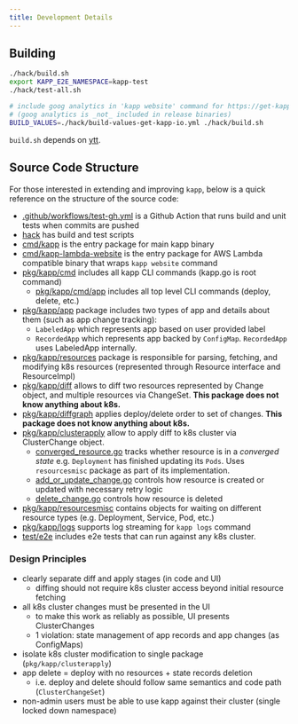 ```yaml
---
title: Development Details
---
```


## Building

```bash
./hack/build.sh
export KAPP_E2E_NAMESPACE=kapp-test
./hack/test-all.sh

# include goog analytics in 'kapp website' command for https://get-kapp.io
# (goog analytics is _not_ included in release binaries)
BUILD_VALUES=./hack/build-values-get-kapp-io.yml ./hack/build.sh
```

`build.sh` depends on [ytt](https://github.com/vmware-tanzu/carvel-ytt).

## Source Code Structure

For those interested in extending and improving `kapp`, below is a quick reference on the structure of the source code:

- [.github/workflows/test-gh.yml](https://github.com/vmware-tanzu/carvel-kapp/blob/develop/.github/workflows/test-gh.yml) is a Github Action that runs build and unit tests when commits are pushed
- [hack](https://github.com/vmware-tanzu/carvel-kapp/tree/develop/hack) has build and test scripts
- [cmd/kapp](https://github.com/vmware-tanzu/carvel-kapp/tree/develop/cmd/kapp) is the entry package for main kapp binary
- [cmd/kapp-lambda-website](https://github.com/vmware-tanzu/carvel-kapp/tree/develop/cmd/kapp-lambda-website) is the entry package for AWS Lambda compatible binary that wraps `kapp website` command
- [pkg/kapp/cmd](https://github.com/vmware-tanzu/carvel-kapp/tree/develop/pkg/kapp/cmd) includes all kapp CLI commands (kapp.go is root command)
  - [pkg/kapp/cmd/app](https://github.com/vmware-tanzu/carvel-kapp/tree/develop/pkg/kapp/cmd/app) includes all top level CLI commands (deploy, delete, etc.)
- [pkg/kapp/app](https://github.com/vmware-tanzu/carvel-kapp/tree/develop/pkg/kapp/app) package includes two types of app and details about them (such as app change tracking):
  - `LabeledApp` which represents app based on user provided label
  - `RecordedApp` which represents app backed by `ConfigMap`. `RecordedApp` uses LabeledApp internally.
- [pkg/kapp/resources](https://github.com/vmware-tanzu/carvel-kapp/tree/develop/pkg/kapp/resources) package is responsible for parsing, fetching, and modifying k8s resources (represented through Resource interface and ResourceImpl)
- [pkg/kapp/diff](https://github.com/vmware-tanzu/carvel-kapp/tree/develop/pkg/kapp/diff) allows to diff two resources represented by Change object, and multiple resources via ChangeSet. **This package does not know anything about k8s.**
- [pkg/kapp/diffgraph](https://github.com/vmware-tanzu/carvel-kapp/tree/develop/pkg/kapp/diffgraph) applies deploy/delete order to set of changes. **This package does not know anything about k8s.**
- [pkg/kapp/clusterapply](https://github.com/vmware-tanzu/carvel-kapp/tree/develop/pkg/kapp/clusterapply) allow to apply diff to k8s cluster via ClusterChange object.
  - [converged_resource.go](https://github.com/vmware-tanzu/carvel-kapp/blob/develop/pkg/kapp/clusterapply/converged_resource.go) tracks whether resource is in a _converged state_ e.g. `Deployment` has finished updating its `Pods`. Uses `resourcesmisc` package as part of its implementation.
  - [add_or_update_change.go](https://github.com/vmware-tanzu/carvel-kapp/blob/develop/pkg/kapp/clusterapply/add_or_update_change.go) controls how resource is created or updated with necessary retry logic
  - [delete_change.go](https://github.com/vmware-tanzu/carvel-kapp/blob/develop/pkg/kapp/clusterapply/delete_change.go) controls how resource is deleted
- [pkg/kapp/resourcesmisc](https://github.com/vmware-tanzu/carvel-kapp/tree/develop/pkg/kapp/resourcesmisc) contains objects for waiting on different resource types (e.g. Deployment, Service, Pod, etc.)
- [pkg/kapp/logs](https://github.com/vmware-tanzu/carvel-kapp/tree/develop/pkg/kapp/logs) supports log streaming for `kapp logs` command
- [test/e2e](https://github.com/vmware-tanzu/carvel-kapp/tree/develop/test/e2e) includes e2e tests that can run against any k8s cluster.

### Design Principles

- clearly separate diff and apply stages (in code and UI)
  - diffing should not require k8s cluster access beyond initial resource fetching
- all k8s cluster changes must be presented in the UI
  - to make this work as reliably as possible, UI presents ClusterChanges
  - 1 violation: state management of app records and app changes (as ConfigMaps)
- isolate k8s cluster modification to single package (`pkg/kapp/clusterapply`)
- app delete = deploy with no resources + state records deletion
  - i.e. deploy and delete should follow same semantics and code path (`ClusterChangeSet`)
- non-admin users must be able to use kapp against their cluster (single locked down namespace)
